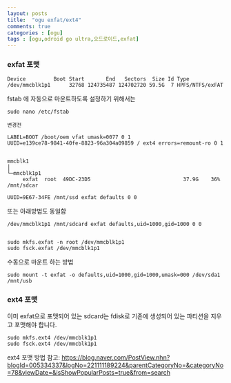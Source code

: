 ```yaml
---
layout: posts
title:  "ogu exfat/ext4"
comments: true
categories : [ogu]
tags : [ogu,odroid go ultra,오드로이드,exfat]
---
```


### exfat 포맷

    Device         Boot Start       End   Sectors  Size Id Type
    /dev/mmcblk1p1      32768 124735487 124702720 59.5G  7 HPFS/NTFS/exFAT

fstab 에 자동으로 마운트하도록 설정하기 위해서는

    sudo nano /etc/fstab

    변경전

    LABEL=BOOT /boot/oem vfat umask=0077 0 1
    UUID=e139ce78-9841-40fe-8823-96a304a09859 / ext4 errors=remount-ro 0 1


    mmcblk1
    │
    └─mmcblk1p1
         exfat  root  49DC-23D5                              37.9G    36% /mnt/sdcar

    UUID=9E67-34FE /mnt/ssd exfat defaults 0 0

또는 아래방법도 동일함

    /dev/mmcblk1p1 /mnt/sdcard exfat defaults,uid=1000,gid=1000 0 0


    sudo mkfs.exfat -n root /dev/mmcblk1p1
    sudo fsck.exfat /dev/mmcblk1p1

수동으로 마운트 하는 방법

    sudo mount -t exfat -o defaults,uid=1000,gid=1000,umask=000 /dev/sda1 /mnt/usb

### ext4 포맷

이미 exfat으로 포맷되어 있는 sdcard는 fdisk로 기존에 생성되어 있는 파티션을 지우고 포맷해야 합니다.

    sudo mkfs.ext4 /dev/mmcblk1p1
    sudo fsck.ext4 /dev/mmcblk1p1

ext4 포맷 방법 참고:
https://blog.naver.com/PostView.nhn?blogId=005334337&logNo=221111189224&parentCategoryNo=&categoryNo=78&viewDate=&isShowPopularPosts=true&from=search
